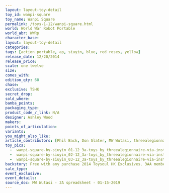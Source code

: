 ```yaml
---
layout: layout-toy-detail 
toy_id: wanpi-square
toy_name: Wanpi Square
permalink: /toys-1-12/wanpi-square.html
world: World War Robot Portable
world_abr: WWRp
character_base: 
layout: layout-toy-detail
categories: 
tags: [action portable, ap, siuyin, blue, red roses, yellow] 
release_date: 12/20/2014
release_price: 
scale: one twelve
size: 
comes_with: 
edition_qty: 60
chase: 
exclusive: TSHK
secret_drop: 
sold_where: 
bamba_points: 
packaging_type: 
product_code_/_link: N/A
designer: Ashley Wood
makers: 
points_of_articulation: 
variants: 
you_might_also_like: 
article_contributors: [Phil Back, Don Slater, MW Wutasi, threealegionnaire]
toy_pics: 
  -  wanpi-square-by-siuyin_01-12_3a-toys_by_threealegionnaire-via-instagram.jpg
  -  wanpi-square-by-siuyin_02-12_3a-toys_by_threealegionnaire-via-instagram.jpg
  -  wanpi-square-by-siuyin_03-12_3a-toys_by_threealegionnaire-via-instagram.jpg
backstory: Free with any purchase 2014 Toysoul HK Exclusives. 3AA members only
sale_type: 
event_exclusive: 
event_details: 
source_doc: MW Wutasi - 3A spreadsheet - 01-15-2019
---
```

